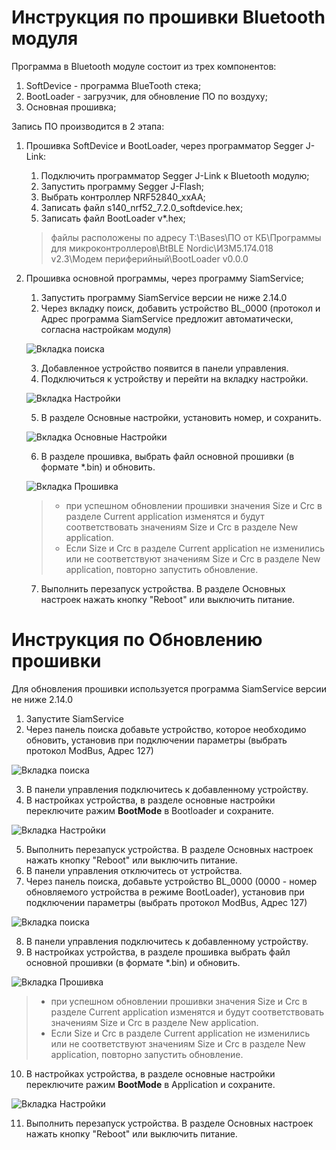 # Инструкция по прошивки Bluetooth модуля

Программа в Bluetooth модуле состоит из трех компонентов:
1. SoftDevice - программа BlueTooth стека;
2. BootLoader - загрузчик, для обновление ПО по воздуху;
3. Основная прошивка;

Запись ПО производится в 2 этапа:
1. Прошивка SoftDevice и BootLoader, через программатор Segger J-Link:
	1. Подключить программатор Segger J-Link к Bluetooth модулю;
	2. Запустить программу Segger J-Flash;
	3. Выбрать контроллер NRF52840_xxAA;
	4. Записать файл s140_nrf52_7.2.0_softdevice.hex;
	5. Записать файл BootLoader v*.hex;

	> файлы расположены по адресу T:\Bases\ПО от КБ\Программы для микроконтроллеров\BtBLE Nordic\ИЗМ5.174.018 v2.3\Модем периферийный\BootLoader v0.0.0

2. Прошивка основной программы, через программу SiamService;
	1. Запустить программу SiamService версии не ниже 2.14.0
	2. Через вкладку поиск, добавить устройство BL_0000
	(протокол и Адрес программа SiamService предложит автоматически, согласна настройкам модуля)

	![Вкладка поиска](./image/SiamService1.png)

	3. Добавленное устройство появится в панели управления.
	4. Подключиться к устройству и перейти на вкладку настройки.

	![Вкладка Настройки](./image/SiamService2.png)

	5. В разделе Основные настройки, установить номер, и сохранить.

	![Вкладка Основные Настройки](./image/SiamService3.png)

	6. В разделе прошивка, выбрать файл основной прошивки (в формате *.bin) и обновить.

	![Вкладка Прошивка](./image/SiamService4.png)

	>	* при успешном обновлении прошивки значения Size и Crc в разделе Current application изменятся и будут соответствовать значениям Size и Crc в разделе New application.
	>	* Если Size и Crc в разделе Current application не изменились или не соответствуют значениям Size и Crc в разделе New application, повторно запустить обновление.
	
	7. Выполнить перезапуск устройства. В разделе Основных настроек нажать кнопку "Reboot" или выключить питание.



# Инструкция по Обновлению прошивки

Для обновления прошивки используется программа SiamService версии не ниже 2.14.0

1. Запустите SiamService
2. Через панель поиска добавьте устройство, которое необходимо обновить, установив при подключении параметры (выбрать протокол ModBus, Адрес 127)

![Вкладка поиска](./image/SiamService5.png)

3. В панели управления подключитесь к добавленному устройству.
4. В настройках устройства, в разделе основные настройки переключите ражим **BootMode** в Bootloader и сохраните.

![Вкладка Настройки](./image/SiamService6.png)

5. Выполнить перезапуск устройства. В разделе Основных настроек нажать кнопку "Reboot" или выключить питание.
6. В панели управления отключитесь от устройства.
7. Через панель поиска, добавьте устройство BL_0000 (0000 - номер обновляемого устройства в режиме BootLoader), установив при подключении параметры (выбрать протокол ModBus, Адрес 127)

![Вкладка поиска](./image/SiamService1.png)

8. В панели управления подключитесь к добавленному устройству.
9. В настройках устройства, в разделе прошивка выбрать файл основной прошивки (в формате *.bin) и обновить.

![Вкладка Прошивка](./image/SiamService4.png)

>	* при успешном обновлении прошивки значения Size и Crc в разделе Current application изменятся и будут соответствовать значениям Size и Crc в разделе New application.
>	* Если Size и Crc в разделе Current application не изменились или не соответствуют значениям Size и Crc в разделе New application, повторно запустить обновление.
10. В настройках устройства, в разделе основные настройки переключите ражим **BootMode** в Application и сохраните.

![Вкладка Настройки](./image/SiamService7.png)

11. Выполнить перезапуск устройства. В разделе Основных настроек нажать кнопку "Reboot" или выключить питание.